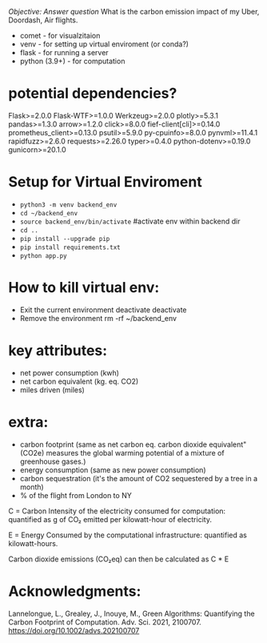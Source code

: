 *Objective: Answer question*
What is the carbon emission impact of my Uber, Doordash, Air flights.


- comet - for visualzitaion
- venv - for setting up virtual enviroment (or conda?)
- flask - for running a server
- python (3.9+) - for computation

# potential dependencies?
Flask>=2.0.0
Flask-WTF>=1.0.0
Werkzeug>=2.0.0
plotly>=5.3.1
pandas>=1.3.0
arrow>=1.2.0
click>=8.0.0
fief-client[cli]>=0.14.0
prometheus_client>=0.13.0
psutil>=5.9.0
py-cpuinfo>=8.0.0
pynvml>=11.4.1
rapidfuzz>=2.6.0
requests>=2.26.0
typer>=0.4.0
python-dotenv>=0.19.0
gunicorn>=20.1.0

# Setup for Virtual Enviroment
- `python3 -m venv backend_env`
- `cd ~/backend_env`
- `source backend_env/bin/activate` #activate env within backend dir
- `cd ..`
- `pip install --upgrade pip`
- `pip install requirements.txt`
- `python app.py`

# How to kill virtual env:
- Exit the current environment deactivate
deactivate
- Remove the environment rm -rf ~/backend_env


# key attributes:
- net power consumption (kwh)
- net carbon equivalent (kg. eq. CO2)
- miles driven (miles)

# extra:
- carbon footprint (same as net carbon eq. carbon dioxide equivalent" (CO2e) measures the global warming potential of a mixture of greenhouse gases.)
- energy consumption (same as new power consumption)
- carbon sequestration (it's the amount of CO2 sequestered by a tree in a month)
- % of the flight from London to NY


C = Carbon Intensity of the electricity consumed for computation: quantified as g of CO₂ emitted per kilowatt-hour of electricity.

E = Energy Consumed by the computational infrastructure: quantified as kilowatt-hours.

Carbon dioxide emissions (CO₂eq) can then be calculated as C * E



# Acknowledgments:

Lannelongue, L., Grealey, J., Inouye, M., Green Algorithms: Quantifying the Carbon Footprint of Computation. Adv. Sci. 2021, 2100707. https://doi.org/10.1002/advs.202100707